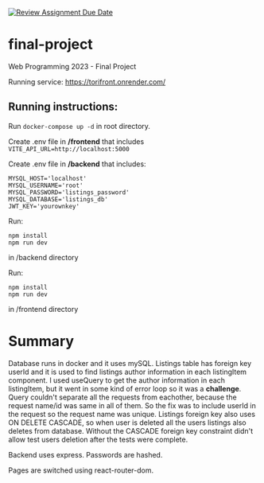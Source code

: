 [![Review Assignment Due Date](https://classroom.github.com/assets/deadline-readme-button-8d59dc4de5201274e310e4c54b9627a8934c3b88527886e3b421487c677d23eb.svg)](https://classroom.github.com/a/qBr6G7dS)
# final-project
Web Programming 2023 - Final Project

Running service:
https://torifront.onrender.com/

## Running instructions:

Run `docker-compose up -d` in root directory.

Create .env file in **/frontend** that includes `VITE_API_URL=http://localhost:5000`

Create .env file in **/backend** that includes:
```
MYSQL_HOST='localhost'
MYSQL_USERNAME='root'
MYSQL_PASSWORD='listings_password'
MYSQL_DATABASE='listings_db'
JWT_KEY='yourownkey'
```

Run:
```
npm install
npm run dev
```
in /backend directory

Run:
```
npm install
npm run dev
```
in /frontend directory

# Summary
Database runs in docker and it uses mySQL. Listings table has foreign key userId and it is used to find listings author information in each listingItem component. I used useQuery to get the author information in each listingItem, but it went in some kind of error loop so it was a **challenge**. Query couldn't separate all the requests from eachother, because the request name/id was same in all of them. So the fix was to include userId in the request so the request name was unique. Listings foreign key also uses ON DELETE CASCADE, so when user is deleted all the users listings also deletes from database. Without the CASCADE foreign key constraint didn't allow test users deletion after the tests were complete.

Backend uses express. Passwords are hashed.

Pages are switched using react-router-dom.